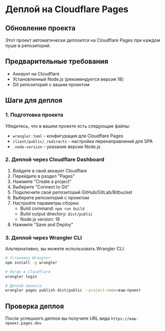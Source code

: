 # Деплой на Cloudflare Pages

## Обновление проекта
Этот проект автоматически деплоится на Cloudflare Pages при каждом пуше в репозиторий.

## Предварительные требования
- Аккаунт на Cloudflare
- Установленный Node.js (рекомендуется версия 18)
- Git репозиторий с вашим проектом

## Шаги для деплоя

### 1. Подготовка проекта
Убедитесь, что в вашем проекте есть следующие файлы:
- `wrangler.toml` - конфигурация для Cloudflare Pages
- `client/public/_redirects` - настройка перенаправлений для SPA
- `.node-version` - указание версии Node.js

### 2. Деплой через Cloudflare Dashboard
1. Войдите в свой аккаунт Cloudflare
2. Перейдите в раздел "Pages"
3. Нажмите "Create a project"
4. Выберите "Connect to Git"
5. Подключите свой репозиторий GitHub/GitLab/Bitbucket
6. Выберите репозиторий с проектом
7. Настройте параметры сборки:
   - Build command: `npm run build`
   - Build output directory: `dist/public`
   - Node.js version: 18
8. Нажмите "Save and Deploy"

### 3. Деплой через Wrangler CLI
Альтернативно, вы можете использовать Wrangler CLI:

```bash
# Установка Wrangler
npm install -g wrangler

# Логин в Cloudflare
wrangler login

# Деплой проекта
wrangler pages publish dist/public --project-name=ваш-проект
```

## Проверка деплоя
После успешного деплоя вы получите URL вида `https://ваш-проект.pages.dev` 